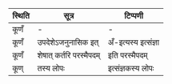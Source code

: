 | स्थिति | सूत्र | टिप्पणी |
| ----- | ------- | ------ |
| कूणँ | - | - |
| कूणँ | उपदेशेऽजनुनासिक इत् | अँ-इत्यस्य इत्संज्ञा |
| कूणँ | शेषात् कर्तरि परस्मैपदम् | इति परस्मैपदम् |
| कूण् | तस्य लोपः | इत्संज्ञकस्य लोपः |
